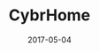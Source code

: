 ---
layout: site
title: "CybrHome"
date: 2017-05-04
categories: [community]
version: 1.3.15
major: 1
minor: 3
patch: 15
slug: cybrhome
link: https://www.cybrhome.com/
submitter: lpolepeddi
permalink: /sites/:slug
---